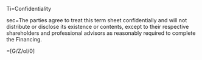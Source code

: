 Ti=Confidentiality

sec=The parties agree to treat this term sheet confidentially and will not distribute or disclose its existence or contents, except to their respective shareholders and professional advisors as reasonably required to complete the Financing. 

=[G/Z/ol/0]
